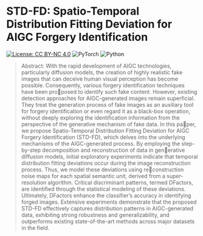 # STD-FD: Spatio-Temporal Distribution Fitting Deviation for AIGC Forgery Identification
[![License: CC BY-NC 4.0](https://img.shields.io/badge/License-CC_BY--NC_4.0-brightgreen.svg)](https://creativecommons.org/licenses/by-nc/4.0/) ![PyTorch](https://img.shields.io/badge/PyTorch-1.13-brightgreen) ![Python](https://img.shields.io/badge/Python-3.7.2-brightgreen)
> Abstract: With the rapid development of AIGC technologies, particularly diffusion models, the creation of highly realistic fake images that can deceive human visual perception has become possible. Consequently, various forgery identification techniques have been proposed to identify such fake content. However, existing detection approaches for AIGC-generated images remain superficial. They treat the generation process of fake images as an auxiliary tool for forgery identification or even regard it as a black-box operation, without deeply exploring the identification information from the perspective of the generative mechanism of fake data. In this paper, we propose Spatio-Temporal Distribution Fitting Deviation for AIGC Forgery Identification (STD-FD), which delves into the underlying mechanisms of the AIGC-generated process. By employing the step-by-step decomposition and reconstruction of data in generative diffusion models, initial exploratory experiments indicate that temporal distribution fitting deviations occur during the image reconstruction process. Thus, we model these deviations using reconstruction noise maps for each spatial semantic unit, derived from a super-resolution algorithm. Critical discriminant patterns, termed DFactors, are identified through the statistical modeling of these deviations. Ultimately, DFactors enhance the classifier’s accuracy in identifying forged images. Extensive experiments demonstrate that the proposed STD-FD effectively captures distribution patterns in AIGC-generated data, exhibiting strong robustness and generalizability, and outperforms existing state-of-the-art methods across major datasets in the field.

